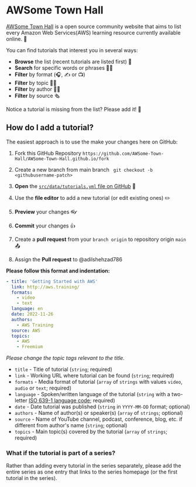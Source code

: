 # AWSome Town Hall

[AWSome Town Hall](https://awsome-town-hall.github.io/) is a open source community website that aims to list every
Amazon Web Services(AWS) learning resource currently available online. 🎉

You can find tutorials that interest you in several ways:

- **Browse** the list (recent tutorials are listed first) 👀
- **Search** for specific words or phrases 🕵️‍♀️
- **Filter** by format (🎧, ✍️ or 📺)
- **Filter** by topic 🤷‍♂️
- **Filter** by author 👩‍🏫
- **Filter** by source 🗞️

Notice a tutorial is missing from the list? Please add it! 🙏

## How do I add a tutorial?

The easiest approach is to use the make your changes here on GitHub:

1. Fork this GitHub Repository ``https://github.com/AWSome-Town-Hall/AWSome-Town-Hall.github.io/fork ``

2. Create a new branch from main branch `` git checkout -b <githubusername-patch>``

3. **Open** the [`src/data/tutorials.yml` file on GitHub](/src/data/tutorials.yml) 📂
4. Use the **file editor** to add a new tutorial (or edit existing ones) ✏️
5. **Preview** your changes 👓
6. **Commit** your changes 👍
5. Create a **pull request** from your ``branch origin`` to repository origin ``main``📤
5. Assign the **Pull request** to @adilshehzad786

**Please follow this format and indentation:**

```yaml
- title: 'Getting Started with AWS'
  link: http://aws.training/
  formats:
    - video
    - text
  language: en
  date: 2022-11-26
  authors:
    - AWS Training
  source: AWS
  topics:
    - AWS
    - Freemium
```
_Please change the topic tags relevant to the title._   

- `title` - Title of tutorial (`string`; required)
- `link` - Working URL where tutorial can be found (`string`; required)
- `formats` - Media format of tutorial (`array` of `strings` with values `video`,
  `audio` or `text`; required)
- `language` - Spoken/written language of the tutorial (`string` with a two-letter
  [ISO 639-1 language code](https://en.wikipedia.org/wiki/List_of_ISO_639-1_codes);
  required)
- `date` - Date tutorial was published (`string` in `YYYY-MM-DD` format; optional)
- `authors` - Name of author(s) or speaker(s) (`array` of `strings`; optional)
- `source` - Name of YouTube channel, podcast, conference, blog, etc. if different from
  author's name (`string`; optional)
- `topics` - Main topic(s) covered by the tutorial (`array` of `strings`; required)

### What if the tutorial is part of a series?

Rather than adding every tutorial in the series separately, please add the entire series
as one entry that links to the series homepage (or the first tutorial in the series).

